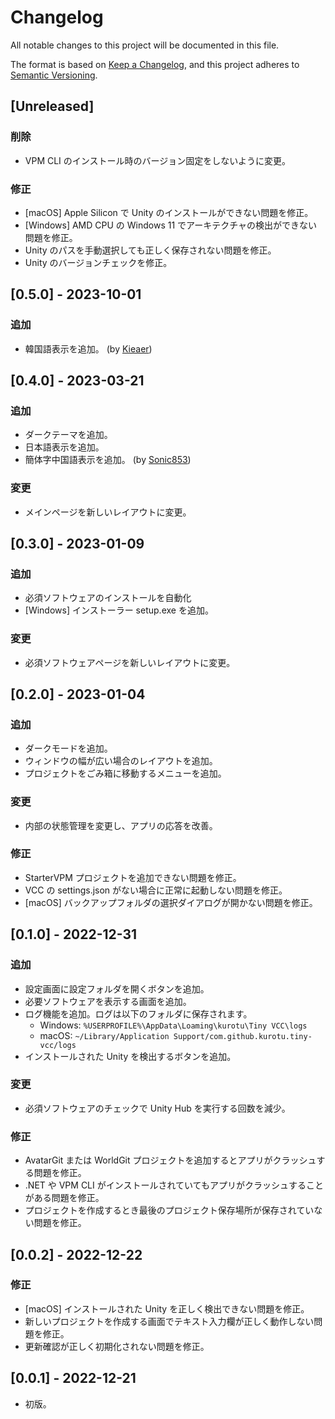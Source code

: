 # Changelog

All notable changes to this project will be documented in this file.

The format is based on [Keep a Changelog](https://keepachangelog.com/en/1.0.0/),
and this project adheres to [Semantic Versioning](https://semver.org/spec/v2.0.0.html).

## [Unreleased]

### 削除
- VPM CLI のインストール時のバージョン固定をしないように変更。

### 修正

- [macOS] Apple Silicon で Unity のインストールができない問題を修正。
- [Windows] AMD CPU の Windows 11 でアーキテクチャの検出ができない問題を修正。
- Unity のパスを手動選択しても正しく保存されない問題を修正。
- Unity のバージョンチェックを修正。

## [0.5.0] - 2023-10-01

### 追加

- 韓国語表示を追加。 (by [Kieaer](https://github.com/Kieaer))

## [0.4.0] - 2023-03-21

### 追加

- ダークテーマを追加。
- 日本語表示を追加。
- 簡体字中国語表示を追加。 (by [Sonic853](https://github.com/Sonic853))

### 変更

- メインページを新しいレイアウトに変更。

## [0.3.0] - 2023-01-09

### 追加

- 必須ソフトウェアのインストールを自動化
- [Windows] インストーラー setup.exe を追加。

### 変更

- 必須ソフトウェアページを新しいレイアウトに変更。

## [0.2.0] - 2023-01-04

### 追加

- ダークモードを追加。
- ウィンドウの幅が広い場合のレイアウトを追加。
- プロジェクトをごみ箱に移動するメニューを追加。

### 変更

- 内部の状態管理を変更し、アプリの応答を改善。

### 修正

- StarterVPM プロジェクトを追加できない問題を修正。
- VCC の settings.json がない場合に正常に起動しない問題を修正。
- [macOS] バックアップフォルダの選択ダイアログが開かない問題を修正。

## [0.1.0] - 2022-12-31

### 追加

- 設定画面に設定フォルダを開くボタンを追加。
- 必要ソフトウェアを表示する画面を追加。
- ログ機能を追加。ログは以下のフォルダに保存されます。
    - Windows: `%USERPROFILE%\AppData\Loaming\kurotu\Tiny VCC\logs`
    - macOS: `~/Library/Application Support/com.github.kurotu.tiny-vcc/logs`
- インストールされた Unity を検出するボタンを追加。

### 変更

- 必須ソフトウェアのチェックで Unity Hub を実行する回数を減少。

### 修正

- AvatarGit または WorldGit プロジェクトを追加するとアプリがクラッシュする問題を修正。
- .NET や VPM CLI がインストールされていてもアプリがクラッシュすることがある問題を修正。
- プロジェクトを作成するとき最後のプロジェクト保存場所が保存されていない問題を修正。

## [0.0.2] - 2022-12-22

### 修正

- [macOS] インストールされた Unity を正しく検出できない問題を修正。
- 新しいプロジェクトを作成する画面でテキスト入力欄が正しく動作しない問題を修正。
- 更新確認が正しく初期化されない問題を修正。

## [0.0.1] - 2022-12-21

- 初版。
